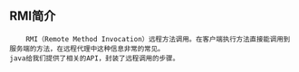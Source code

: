 ## RMI简介
        RMI（Remote Method Invocation）远程方法调用。在客户端执行方法直接能调用到服务端的方法，在远程代理中这种信息非常的常见。
    java给我们提供了相关的API，封装了远程调用的步骤。
    
      

   